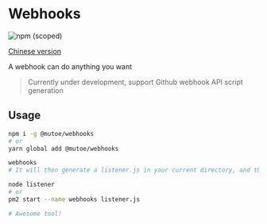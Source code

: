 # Webhooks

![npm (scoped)](https://img.shields.io/npm/v/@mutoe/webhooks?style=flat-square)

[Chinese version](/README_cn.md)

A webhook can do anything you want

> Currently under development, support Github webhook API script generation

## Usage

```bash
npm i -g @mutoe/webhooks
# or
yarn global add @mutoe/webhooks

webhooks
# It will then generate a listener.js in your current directory, and then

node listener
# or
pm2 start --name webhooks listener.js

# Awesome tool!
```
